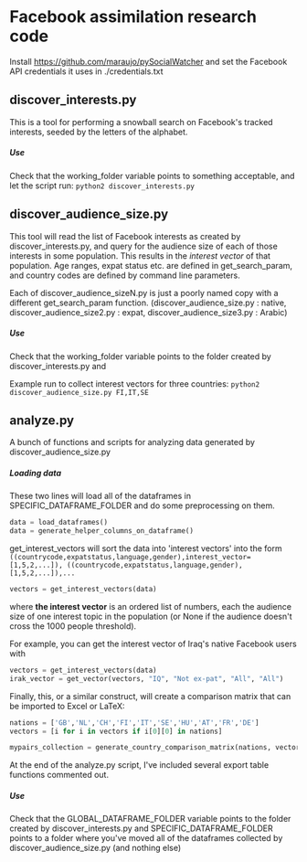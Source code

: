 # Facebook assimilation research code

Install https://github.com/maraujo/pySocialWatcher and set the Facebook API credentials it uses in ./credentials.txt

## discover_interests.py

This is a tool for performing a snowball search on Facebook's tracked interests, seeded by the letters of the alphabet.

##### Use

Check that the working_folder variable points to something acceptable, and let the script run: ```python2 discover_interests.py```

## discover_audience_size.py

This tool will read the list of Facebook interests as created by discover_interests.py, and query for the audience size of each of those interests in some population. This results in the *interest vector* of that population.
Age ranges, expat status etc. are defined in get_search_param, and country codes are defined by command line parameters.

Each of discover_audience_sizeN.py is just a poorly named copy with a different get_search_param function.
(discover_audience_size.py : native, discover_audience_size2.py : expat, discover_audience_size3.py : Arabic)

##### Use

Check that the working_folder variable points to the folder created by discover_interests.py and

Example run to collect interest vectors for three countries: ```python2 discover_audience_size.py FI,IT,SE```

## analyze.py

A bunch of functions and scripts for analyzing data generated by discover_audience_size.py

##### Loading data

These two lines will load all of the dataframes in SPECIFIC_DATAFRAME_FOLDER and do some preprocessing on them.
```python
data = load_dataframes()
data = generate_helper_columns_on_dataframe()
```

get_interest_vectors will sort the data into 'interest vectors' into the form ```((countrycode,expatstatus,language,gender),interest_vector=[1,5,2,...]), ((countrycode,expatstatus,language,gender),[1,5,2,...]),... ```
```python
vectors = get_interest_vectors(data)
```
where **the interest vector** is an ordered list of numbers, each the audience size of one interest topic in the population (or None if the audience doesn't cross the 1000 people threshold).

For example, you can get the interest vector of Iraq's native Facebook users with
```python
vectors = get_interest_vectors(data)
irak_vector = get_vector(vectors, "IQ", "Not ex-pat", "All", "All")
```


Finally, this, or a similar construct, will create a comparison matrix that can be imported to Excel or LaTeX:
```python
nations = ['GB','NL','CH','FI','IT','SE','HU','AT','FR','DE']
vectors = [i for i in vectors if i[0][0] in nations]

mypairs_collection = generate_country_comparison_matrix(nations, vectors)
```

At the end of the analyze.py script, I've included several export table functions commented out.


##### Use

Check that the GLOBAL_DATAFRAME_FOLDER variable points to the folder created by discover_interests.py and
SPECIFIC_DATAFRAME_FOLDER points to a folder where you've moved all of the dataframes collected by discover_audience_size.py
(and nothing else)

